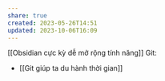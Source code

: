 ```yaml
---
share: true
created: 2023-05-26T14:51
updated: 2023-10-06T16:09
---
```

[[Obsidian cực kỳ dễ mở rộng tính năng]]
 Git:
 - [[Git giúp ta du hành thời gian]]
